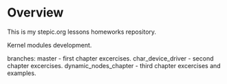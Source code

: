 # Overview
This is my stepic.org lessons homeworks repository.

Kernel modules development.

branches:
master - first chapter excercises.
char_device_driver - second chapter excercises.
dynamic_nodes_chapter - third chapter excercises and examples.